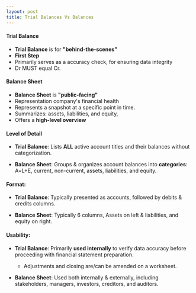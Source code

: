 ```yaml
---
layout: post
title: Trial Balances Vs Balances
---
```


#### Trial Balance

- **Trial Balance** is for **"behind-the-scenes"**  
- **First Step**
- Primarily serves as a accuracy check, for ensuring data integrity    
- Dr MUST equal Cr. 

#### Balance Sheet

- **Balance Sheet** is **"public-facing"**  
- Representation company's financial health
- Represents a snapshot at a specific point in time.  
- Summarizes: assets, liabilities, and equity, 
- Offers a **high-level overview** 

#### Level of Detail

- **Trial Balance**: Lists **ALL** active account titles and their balances without categorization.

- **Balance Sheet**: Groups & organizes account balances into **categories**: A=L+E, current, non-current, assets, liabilities, and equity.

#### Format:

- **Trial Balance**: Typically presented as accounts, followed by debits & credits columns.

- **Balance Sheet**: Typically 6 columns, Assets on left & liabilities, and equity on right.  

#### Usability:

- **Trial Balance**: Primarily **used internally** to verify data accuracy before proceeding with financial statement preparation.
  - Adjustments and closing are/can be amended on a worksheet.

- **Balance Sheet**: Used both internally & externally, including stakeholders, managers, investors, creditors, and auditors. 

